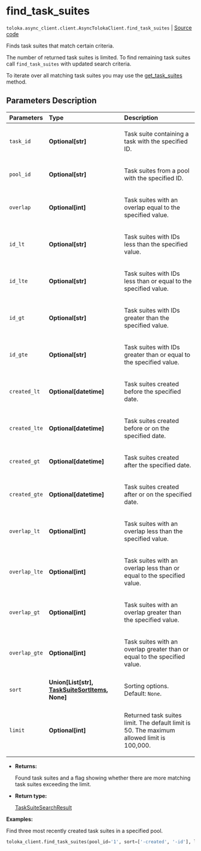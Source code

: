 # find_task_suites
`toloka.async_client.client.AsyncTolokaClient.find_task_suites` | [Source code](https://github.com/Toloka/toloka-kit/blob/v1.2.0/src/client/__init__.py#L0)

Finds task suites that match certain criteria.


The number of returned task suites is limited. To find remaining task suites call `find_task_suites` with updated search criteria.

To iterate over all matching task suites you may use the [get_task_suites](toloka.client.TolokaClient.get_task_suites.md) method.

## Parameters Description

| Parameters | Type | Description |
| :----------| :----| :-----------|
`task_id`|**Optional\[str\]**|<p>Task suite containing a task with the specified ID.</p>
`pool_id`|**Optional\[str\]**|<p>Task suites from a pool with the specified ID.</p>
`overlap`|**Optional\[int\]**|<p>Task suites with an overlap equal to the specified value.</p>
`id_lt`|**Optional\[str\]**|<p>Task suites with IDs less than the specified value.</p>
`id_lte`|**Optional\[str\]**|<p>Task suites with IDs less than or equal to the specified value.</p>
`id_gt`|**Optional\[str\]**|<p>Task suites with IDs greater than the specified value.</p>
`id_gte`|**Optional\[str\]**|<p>Task suites with IDs greater than or equal to the specified value.</p>
`created_lt`|**Optional\[datetime\]**|<p>Task suites created before the specified date.</p>
`created_lte`|**Optional\[datetime\]**|<p>Task suites created before or on the specified date.</p>
`created_gt`|**Optional\[datetime\]**|<p>Task suites created after the specified date.</p>
`created_gte`|**Optional\[datetime\]**|<p>Task suites created after or on the specified date.</p>
`overlap_lt`|**Optional\[int\]**|<p>Task suites with an overlap less than the specified value.</p>
`overlap_lte`|**Optional\[int\]**|<p>Task suites with an overlap less than or equal to the specified value.</p>
`overlap_gt`|**Optional\[int\]**|<p>Task suites with an overlap greater than the specified value.</p>
`overlap_gte`|**Optional\[int\]**|<p>Task suites with an overlap greater than or equal to the specified value.</p>
`sort`|**Union\[List\[str\], [TaskSuiteSortItems](toloka.client.search_requests.TaskSuiteSortItems.md), None\]**|<p>Sorting options. Default: `None`.</p>
`limit`|**Optional\[int\]**|<p>Returned task suites limit. The default limit is 50. The maximum allowed limit is 100,000.</p>

* **Returns:**

  Found task suites and a flag showing whether there are more matching task suites exceeding the limit.

* **Return type:**

  [TaskSuiteSearchResult](toloka.client.search_results.TaskSuiteSearchResult.md)

**Examples:**

Find three most recently created task suites in a specified pool.

```python
toloka_client.find_task_suites(pool_id='1', sort=['-created', '-id'], limit=3)
```
